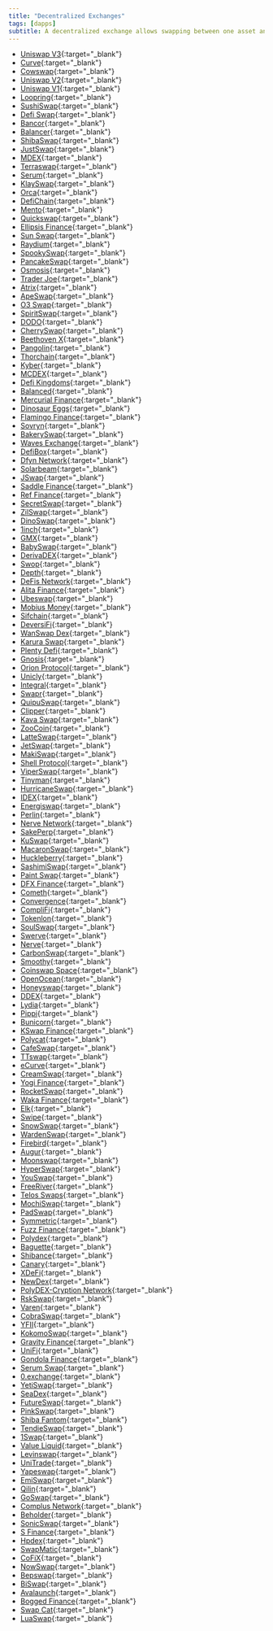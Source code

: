 ```yaml
---
title: "Decentralized Exchanges"
tags: [dapps]
subtitle: A decentralized exchange allows swapping between one asset and another in a pinch and without any registration, only connect your wallet and swap.
---
```


- [Uniswap V3](https://app.uniswap.org/#/swap?chain=mainnet){:target="_blank"}
- [Curve](https://curve.fi){:target="_blank"}
- [Cowswap](https://cowswap.exchange){:target="_blank"}
- [Uniswap V2](https://bafybeifkmlxc7ab42tavxjpdgmte52xt6f5dsazfkn3uxhxhahdzco5nme.ipfs.dweb.link/#/swap?use=v2){:target="_blank"}
- [Uniswap V1](https://bafybeiehogk3rdmet7pd3ddtmz2pnsrivmdjvlnf5qczujl5plmkouispm.ipfs.dweb.link){:target="_blank"}
- [Loopring](https://loopring.org/#/){:target="_blank"}
- [SushiSwap](https://sushi.com/){:target="_blank"}
- [Defi Swap](https://crypto.com/defi/swap){:target="_blank"}
- [Bancor](https://app.bancor.network/){:target="_blank"}
- [Balancer](https://balancer.finance/){:target="_blank"}
- [ShibaSwap](https://shibaswap.com){:target="_blank"}
- [JustSwap](https://justswap.org/#/home){:target="_blank"}
- [MDEX](https://mdex.com/){:target="_blank"}
- [Terraswap](https://terraswap.io){:target="_blank"}
- [Serum](https://projectserum.com/){:target="_blank"}
- [KlaySwap](https://klayswap.com/dashboard){:target="_blank"}
- [Orca](https://www.orca.so){:target="_blank"}
- [DefiChain](https://defichain.com/){:target="_blank"}
- [Mento](https://mento.finance){:target="_blank"}
- [Quickswap](https://quickswap.exchange/){:target="_blank"}
- [Ellipsis Finance](https://ellipsis.finance/){:target="_blank"}
- [Sun Swap](https://sun.io){:target="_blank"}
- [Raydium](https://raydium.io){:target="_blank"}
- [SpookySwap](https://spookyswap.finance/){:target="_blank"}
- [PancakeSwap](https://pancakeswap.finance/){:target="_blank"}
- [Osmosis](https://osmosis.zone/){:target="_blank"}
- [Trader Joe](https://www.traderjoexyz.com){:target="_blank"}
- [Atrix](https://www.atrix.finance){:target="_blank"}
- [ApeSwap](https://apeswap.finance){:target="_blank"}
- [O3 Swap](https://o3swap.com/){:target="_blank"}
- [SpiritSwap](https://app.spiritswap.finance/#/){:target="_blank"}
- [DODO](https://dodoex.io/){:target="_blank"}
- [CherrySwap](https://www.cherryswap.net){:target="_blank"}
- [Beethoven X](https://www.beethovenx.io){:target="_blank"}
- [Pangolin](https://pangolin.exchange){:target="_blank"}
- [Thorchain](https://thorchain.org/){:target="_blank"}
- [Kyber](https://kyber.network/){:target="_blank"}
- [MCDEX](https://mcdex.io/){:target="_blank"}
- [Defi Kingdoms](https://www.defikingdoms.com){:target="_blank"}
- [Balanced](https://balanced.network){:target="_blank"}
- [Mercurial Finance](https://mercurial.finance/){:target="_blank"}
- [Dinosaur Eggs](https://dsgmetaverse.com){:target="_blank"}
- [Flamingo Finance](https://flamingo.finance/){:target="_blank"}
- [Sovryn](https://www.sovryn.app/){:target="_blank"}
- [BakerySwap](https://www.bakeryswap.org){:target="_blank"}
- [Waves Exchange](https://waves.exchange){:target="_blank"}
- [DefiBox](https://defibox.io){:target="_blank"}
- [Dfyn Network](https://www.dfyn.network/){:target="_blank"}
- [Solarbeam](https://solarbeam.io/){:target="_blank"}
- [JSwap](https://app.jswap.finance/#/swap){:target="_blank"}
- [Saddle Finance](https://saddle.finance/){:target="_blank"}
- [Ref Finance](https://app.ref.finance){:target="_blank"}
- [SecretSwap](https://www.secretswap.io/){:target="_blank"}
- [ZilSwap](https://zilswap.io/swap){:target="_blank"}
- [DinoSwap](https://dinoswap.exchange){:target="_blank"}
- [1inch](https://1inch.exchange/){:target="_blank"}
- [GMX](https://gmx.io/){:target="_blank"}
- [BabySwap](https://home.babyswap.finance){:target="_blank"}
- [DerivaDEX](http://derivadex.com){:target="_blank"}
- [Swop](https://swop.fi){:target="_blank"}
- [Depth](https://depth.fi/){:target="_blank"}
- [DeFis Network](https://defis.network){:target="_blank"}
- [Alita Finance](https://app.alita.finance){:target="_blank"}
- [Ubeswap](https://ubeswap.org){:target="_blank"}
- [Mobius Money](https://www.mobius.money){:target="_blank"}
- [Sifchain](https://sifchain.finance/){:target="_blank"}
- [DeversiFi](https://www.deversifi.com/){:target="_blank"}
- [WanSwap Dex](https://wanswap.finance/){:target="_blank"}
- [Karura Swap](https://acala.network/karura){:target="_blank"}
- [Plenty Defi](https://www.plentydefi.com){:target="_blank"}
- [Gnosis](https://gnosis.io/){:target="_blank"}
- [Orion Protocol](https://www.orionprotocol.io){:target="_blank"}
- [Unicly](https://app.unic.ly){:target="_blank"}
- [Integral](https://integral.link/){:target="_blank"}
- [Swapr](https://swapr.eth.link/#/swap){:target="_blank"}
- [QuipuSwap](https://quipuswap.com){:target="_blank"}
- [Clipper](https://clipper.exchange){:target="_blank"}
- [Kava Swap](https://www.kava.io/swap){:target="_blank"}
- [ZooCoin](https://zoocoin.cash){:target="_blank"}
- [LatteSwap](https://app.latteswap.com){:target="_blank"}
- [JetSwap](https://jetswap.finance){:target="_blank"}
- [MakiSwap](https://makiswap.com){:target="_blank"}
- [Shell Protocol](https://www.shellprotocol.io/){:target="_blank"}
- [ViperSwap](https://viper.exchange){:target="_blank"}
- [Tinyman](https://tinyman.org){:target="_blank"}
- [HurricaneSwap](https://hurricaneswap.com){:target="_blank"}
- [IDEX](https://idex.io/){:target="_blank"}
- [Energiswap](https://www.energiswap.org){:target="_blank"}
- [Perlin](https://perlinx.finance/){:target="_blank"}
- [Nerve Network](https://nerve.network/){:target="_blank"}
- [SakePerp](https://www.sakeperp.fi){:target="_blank"}
- [KuSwap](https://kuswap.finance){:target="_blank"}
- [MacaronSwap](https://macaronswap.finance){:target="_blank"}
- [Huckleberry](https://www.huckleberry.finance/#/swap){:target="_blank"}
- [SashimiSwap](https://sashimi.cool/home/swap){:target="_blank"}
- [Paint Swap](https://paintswap.finance){:target="_blank"}
- [DFX Finance](https://app.dfx.finance){:target="_blank"}
- [Cometh](https://www.cometh.io/){:target="_blank"}
- [Convergence](https://conv.finance){:target="_blank"}
- [CompliFi](https://compli.fi/){:target="_blank"}
- [Tokenlon](https://tokenlon.im){:target="_blank"}
- [SoulSwap](https://soul.sh){:target="_blank"}
- [Swerve](https://swerve.fi/){:target="_blank"}
- [Nerve](https://nerve.fi){:target="_blank"}
- [CarbonSwap](https://carbonswap.exchange/#/swap){:target="_blank"}
- [Smoothy](https://smoothy.finance/){:target="_blank"}
- [Coinswap Space](https://www.coinswap.space){:target="_blank"}
- [OpenOcean](https://openocean.finance){:target="_blank"}
- [Honeyswap](https://honeyswap.org/){:target="_blank"}
- [DDEX](https://ddex.io/){:target="_blank"}
- [Lydia](https://www.lydia.finance/){:target="_blank"}
- [Pippi](https://app.pippi.finance){:target="_blank"}
- [Bunicorn](https://bunicorn.exchange){:target="_blank"}
- [KSwap Finance](https://kswap.finance){:target="_blank"}
- [Polycat](https://polycat.finance){:target="_blank"}
- [CafeSwap](https://cafeswap.finance){:target="_blank"}
- [TTswap](https://ttswap.space/#/swap){:target="_blank"}
- [eCurve](https://ecurve.finance){:target="_blank"}
- [CreamSwap](https://app.cream.finance/swap){:target="_blank"}
- [Yogi Finance](https://yogi.fi){:target="_blank"}
- [RocketSwap](https://rocketswap.exchange){:target="_blank"}
- [Waka Finance](https://waka.finance){:target="_blank"}
- [Elk](https://elk.finance){:target="_blank"}
- [Swipe](https://swap.swipe.org){:target="_blank"}
- [SnowSwap](https://snowswap.org/){:target="_blank"}
- [WardenSwap](https://www.wardenswap.com){:target="_blank"}
- [Firebird](https://app.firebird.finance/one-pool){:target="_blank"}
- [Augur](https://www.augur.net/){:target="_blank"}
- [Moonswap](https://swap.moonswap.in/#/swap){:target="_blank"}
- [HyperSwap](https://hyperjump.fi/home-ftm.html){:target="_blank"}
- [YouSwap](https://www.youswap.com/){:target="_blank"}
- [FreeRiver](https://freeriver.exchange/#/swap){:target="_blank"}
- [Telos Swaps](https://www.tswaps.com){:target="_blank"}
- [MochiSwap](https://mochiswap.io){:target="_blank"}
- [PadSwap](https://padswap.exchange){:target="_blank"}
- [Symmetric](https://symmetric.finance){:target="_blank"}
- [Fuzz Finance](https://fuzz.fi){:target="_blank"}
- [Polydex](https://www.polydex.fi){:target="_blank"}
- [Baguette](https://baguette.exchange){:target="_blank"}
- [Shibance](https://shibance.com){:target="_blank"}
- [Canary](https://canary.exchange){:target="_blank"}
- [XDeFi](https://xdefi.com/){:target="_blank"}
- [NewDex](https://newdex.io){:target="_blank"}
- [PolyDEX-Cryption Network](https://www.polydex.org){:target="_blank"}
- [RskSwap](https://rskswap.com){:target="_blank"}
- [Varen](https://varen.finance){:target="_blank"}
- [CobraSwap](https://cobra.exchange){:target="_blank"}
- [YFII](https://dfi.money/){:target="_blank"}
- [KokomoSwap](https://kokomoswap.io/#/){:target="_blank"}
- [Gravity Finance](https://gravityfinance.io/){:target="_blank"}
- [UniFi](https://unifiprotocol.com){:target="_blank"}
- [Gondola Finance](https://gondola.finance/){:target="_blank"}
- [Serum Swap](https://swap.projectserum.com/){:target="_blank"}
- [0.exchange](https://www.0.exchange/){:target="_blank"}
- [YetiSwap](https://www.yetiswap.app/){:target="_blank"}
- [SeaDex](https://dex.seascape.network/#/swap){:target="_blank"}
- [FutureSwap](https://www.futureswap.com/){:target="_blank"}
- [PinkSwap](https://www.pinkswap.finance/){:target="_blank"}
- [Shiba Fantom](https://shibafantom.finance){:target="_blank"}
- [TendieSwap](https://www.tendieswap.org){:target="_blank"}
- [1Swap](https://1swap.fi){:target="_blank"}
- [Value Liquid](https://valueliquid.io/#/swap){:target="_blank"}
- [Levinswap](https://levinswap.org/){:target="_blank"}
- [UniTrade](https://unitrade.app/){:target="_blank"}
- [Yapeswap](https://yape.exchange){:target="_blank"}
- [EmiSwap](https://emiswap.com/){:target="_blank"}
- [Qilin](https://qilin.fi/){:target="_blank"}
- [GoSwap](https://goswap.exchange/#/swap){:target="_blank"}
- [Complus Network](https://complus.exchange){:target="_blank"}
- [Beholder](https://behodler.io){:target="_blank"}
- [SonicSwap](https://sonicswap.io){:target="_blank"}
- [S Finance](https://s.finance/){:target="_blank"}
- [Hpdex](https://app.hpdex.org/#/swap){:target="_blank"}
- [SwapMatic](https://swapmatic.io){:target="_blank"}
- [CoFiX](https://cofix.io){:target="_blank"}
- [NowSwap](https://nowswap.org){:target="_blank"}
- [Bepswap](https://thorchain.org/){:target="_blank"}
- [BiSwap](https://biswap.org/){:target="_blank"}
- [Avalaunch](https://avalaunch.app){:target="_blank"}
- [Bogged Finance](https://www.bogged.finance){:target="_blank"}
- [Swap Cat](https://swap.cat){:target="_blank"}
- [LuaSwap](https://luaswap.org/#/){:target="_blank"}
